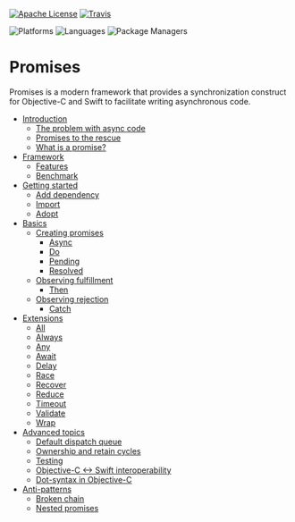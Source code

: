 [![Apache
License](https://img.shields.io/github/license/google/promises.svg)](LICENSE)
[![Travis](https://img.shields.io/travis/google/promises.svg)](https://travis-ci.org/google/promises)

![Platforms](https://img.shields.io/badge/platforms-macOS%20%7C%20iOS%20%7C%20tvOS%20%7C%20watchOS-blue.svg?longCache=true&style=flat)
![Languages](https://img.shields.io/badge/languages-Swift%20%7C%20ObjC-orange.svg?longCache=true&style=flat)
![Package Managers](https://img.shields.io/badge/supports-Bazel%20%7C%20SwiftPM%20%7C%20CocoaPods%20%7C%20Carthage-yellow.svg?longCache=true&style=flat)

# Promises

Promises is a modern framework that provides a synchronization construct for
Objective-C and Swift to facilitate writing asynchronous code.

*   [Introduction](g3doc/index.md)
    *   [The problem with async
        code](g3doc/index.md#the-problem-with-async-code)
    *   [Promises to the rescue](g3doc/index.md#promises-to-the-rescue)
    *   [What is a promise?](g3doc/index.md#what-is-a-promise)
*   [Framework](g3doc/index.md#framework)
    *   [Features](g3doc/index.md#features)
    *   [Benchmark](g3doc/index.md#benchmark)
*   [Getting started](g3doc/index.md#getting-started)
    *   [Add dependency](g3doc/index.md#add-dependency)
    *   [Import](g3doc/index.md#import)
    *   [Adopt](g3doc/index.md#adopt)
*   [Basics](g3doc/index.md#basics)
    *   [Creating promises](g3doc/index.md#creating-promises)
        *   [Async](g3doc/index.md#async)
        *   [Do](g3doc/index.md#do)
        *   [Pending](g3doc/index.md#pending)
        *   [Resolved](g3doc/index.md#create-a-resolved-promise)
    *   [Observing fulfillment](g3doc/index.md#observing-fulfillment)
        *   [Then](g3doc/index.md#then)
    *   [Observing rejection](g3doc/index.md#observing-rejection)
        *   [Catch](g3doc/index.md#catch)
*   [Extensions](g3doc/index.md#extensions)
    *   [All](g3doc/index.md#all)
    *   [Always](g3doc/index.md#always)
    *   [Any](g3doc/index.md#any)
    *   [Await](g3doc/index.md#await)
    *   [Delay](g3doc/index.md#delay)
    *   [Race](g3doc/index.md#race)
    *   [Recover](g3doc/index.md#recover)
    *   [Reduce](g3doc/index.md#reduce)
    *   [Timeout](g3doc/index.md#timeout)
    *   [Validate](g3doc/index.md#validate)
    *   [Wrap](g3doc/index.md#wrap)
*   [Advanced topics](g3doc/index.md#advanced-topics)
    *   [Default dispatch queue](g3doc/index.md#default-dispatch-queue)
    *   [Ownership and retain
        cycles](g3doc/index.md#ownership-and-retain-cycles)
    *   [Testing](g3doc/index.md#testing)
    *   [Objective-C <-> Swift
        interoperability](g3doc/index.md#objective-c---swift-interoperability)
    *   [Dot-syntax in Objective-C](g3doc/index.md#dot-syntax-in-objective-c)
*   [Anti-patterns](g3doc/index.md#anti-patterns)
    *   [Broken chain](g3doc/index.md#broken-chain)
    *   [Nested promises](g3doc/index.md#nested-promises)
